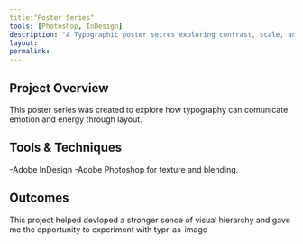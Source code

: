 ```yaml
---
title:"Poster Series"
tools: [Photoshop, InDesign]
description: "A Typographic poster seires exploring contrast, scale, and rhythm."
layout:
permalink:
---
```


## Project Overview

This poster series was created to explore how 
typography can comunicate emotion and energy through layout.

## Tools & Techniques 

-Adobe InDesign 
-Adobe Photoshop for texture and blending.

## Outcomes

This project helped devloped a stronger sence of visual hierarchy and gave 
me the opportunity to experiment with typr-as-image